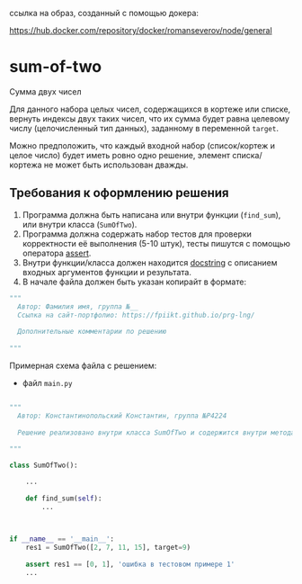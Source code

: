ссылка на образ, созданный с помощью докера:

https://hub.docker.com/repository/docker/romanseverov/node/general

# sum-of-two
Сумма двух чисел

Для данного набора целых чисел, содержащихся в кортеже или списке, вернуть индексы двух таких чисел, что их сумма будет равна целевому числу (целочисленный тип данных), заданному в переменной ```target```.

Можно предположить, что каждый входной набор (список/кортеж и целое число) будет иметь ровно одно решение, элемент списка/кортежа не может быть использован дважды. 

## Требования к оформлению решения
1. Программа должна быть написана или внутри функции (```find_sum```), или внутри класса (```SumOfTwo```).
2. Программа должна содержать набор тестов для проверки корректности её выполнения (5-10 штук), тесты пишутся с помощью оператора [assert](https://docs.python.org/3/reference/simple_stmts.html#grammar-token-assert-stmt).
3. Внутри функции/класса должен находится [docstring](https://www.python.org/dev/peps/pep-0257/) с описанием входных аргументов функции и результата.
4. В начале файла должен быть указан копирайт в формате:

```python
"""
  Автор: Фамилия имя, группа №__
  Ссылка на сайт-портфолио: https://fpiikt.github.io/prg-lng/
  
  Дополнительные комментарии по решению
  
"""
```

Примерная схема файла с решением:
- файл ```main.py```

```python

"""
  Автор: Константинопольский Константин, группа №P4224
  
  Решение реализовано внутри класса SumOfTwo и содержится внутри метода find_sum
 
"""

class SumOfTwo():

    ...
   
    def find_sum(self): 
        ...
   


if __name__ == '__main__':
    res1 = SumOfTwo([2, 7, 11, 15], target=9)
    
    assert res1 == [0, 1], 'ошибка в тестовом примере 1'
    ...
    
```

